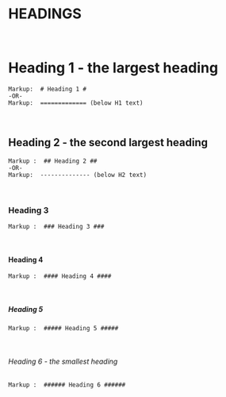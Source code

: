 # HEADINGS

<br>

# Heading 1 - the largest heading #

```
Markup:  # Heading 1 #
-OR-
Markup:  ============= (below H1 text)
```

<br>

## Heading 2 - the second largest heading

```
Markup :  ## Heading 2 ##
-OR-
Markup:  -------------- (below H2 text)
```

<br>

### Heading 3

```
Markup :  ### Heading 3 ###
```

<br>

#### Heading 4

```
Markup :  #### Heading 4 ####
```

<br>

##### Heading 5

```
Markup :  ##### Heading 5 #####
```

<br>

###### Heading 6 - the smallest heading

```
Markup :  ###### Heading 6 ######
```
